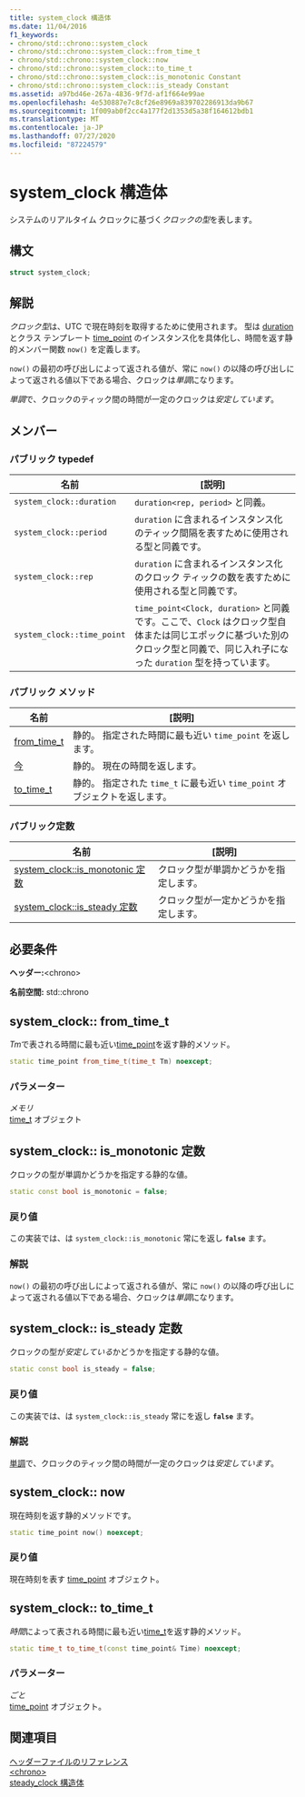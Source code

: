 ```yaml
---
title: system_clock 構造体
ms.date: 11/04/2016
f1_keywords:
- chrono/std::chrono::system_clock
- chrono/std::chrono::system_clock::from_time_t
- chrono/std::chrono::system_clock::now
- chrono/std::chrono::system_clock::to_time_t
- chrono/std::chrono::system_clock::is_monotonic Constant
- chrono/std::chrono::system_clock::is_steady Constant
ms.assetid: a97bd46e-267a-4836-9f7d-af1f664e99ae
ms.openlocfilehash: 4e530887e7c8cf26e8969a839702286913da9b67
ms.sourcegitcommit: 1f009ab0f2cc4a177f2d1353d5a38f164612bdb1
ms.translationtype: MT
ms.contentlocale: ja-JP
ms.lasthandoff: 07/27/2020
ms.locfileid: "87224579"
---
```

# <a name="system_clock-structure"></a>system_clock 構造体

システムのリアルタイム クロックに基づく*クロックの型*を表します。

## <a name="syntax"></a>構文

```cpp
struct system_clock;
```

## <a name="remarks"></a>解説

*クロック型*は、UTC で現在時刻を取得するために使用されます。 型は [duration](../standard-library/duration-class.md) とクラス テンプレート [time_point](../standard-library/time-point-class.md) のインスタンス化を具体化し、時間を返す静的メンバー関数 `now()` を定義します。

`now()` の最初の呼び出しによって返される値が、常に `now()` の以降の呼び出しによって返される値以下である場合、クロックは*単調*になります。

*単調*で、クロックのティック間の時間が一定のクロックは*安定しています*。

## <a name="members"></a>メンバー

### <a name="public-typedefs"></a>パブリック typedef

|名前|[説明]|
|----------|-----------------|
|`system_clock::duration`|`duration<rep, period>` と同義。|
|`system_clock::period`|`duration` に含まれるインスタンス化のティック間隔を表すために使用される型と同義です。|
|`system_clock::rep`|`duration` に含まれるインスタンス化のクロック ティックの数を表すために使用される型と同義です。|
|`system_clock::time_point`|`time_point<Clock, duration>` と同義です。ここで、`Clock` はクロック型自体または同じエポックに基づいた別のクロック型と同義で、同じ入れ子になった `duration` 型を持っています。|

### <a name="public-methods"></a>パブリック メソッド

|名前|[説明]|
|----------|-----------------|
|[from_time_t](#from_time_t)|静的。 指定された時間に最も近い `time_point` を返します。|
|[今](#now)|静的。 現在の時間を返します。|
|[to_time_t](#to_time_t)|静的。 指定された `time_t` に最も近い `time_point` オブジェクトを返します。|

### <a name="public-constants"></a>パブリック定数

|名前|[説明]|
|----------|-----------------|
|[system_clock::is_monotonic 定数](#is_monotonic_constant)|クロック型が単調かどうかを指定します。|
|[system_clock::is_steady 定数](#is_steady_constant)|クロック型が一定かどうかを指定します。|

## <a name="requirements"></a>必要条件

**ヘッダー:**\<chrono>

**名前空間:** std::chrono

## <a name="system_clockfrom_time_t"></a><a name="from_time_t"></a>system_clock:: from_time_t

*Tm*で表される時間に最も近い[time_point](../standard-library/time-point-class.md)を返す静的メソッド。

```cpp
static time_point from_time_t(time_t Tm) noexcept;
```

### <a name="parameters"></a>パラメーター

*メモリ*\
[time_t](../c-runtime-library/standard-types.md) オブジェクト

## <a name="system_clockis_monotonic-constant"></a><a name="is_monotonic_constant"></a>system_clock:: is_monotonic 定数

クロックの型が単調かどうかを指定する静的な値。

```cpp
static const bool is_monotonic = false;
```

### <a name="return-value"></a>戻り値

この実装では、は `system_clock::is_monotonic` 常にを返し **`false`** ます。

### <a name="remarks"></a>解説

`now()` の最初の呼び出しによって返される値が、常に `now()` の以降の呼び出しによって返される値以下である場合、クロックは*単調*になります。

## <a name="system_clockis_steady-constant"></a><a name="is_steady_constant"></a>system_clock:: is_steady 定数

クロックの型が*安定している*かどうかを指定する静的な値。

```cpp
static const bool is_steady = false;
```

### <a name="return-value"></a>戻り値

この実装では、は `system_clock::is_steady` 常にを返し **`false`** ます。

### <a name="remarks"></a>解説

[単調](#is_monotonic_constant)で、クロックのティック間の時間が一定のクロックは*安定しています*。

## <a name="system_clocknow"></a><a name="now"></a>system_clock:: now

現在時刻を返す静的メソッドです。

```cpp
static time_point now() noexcept;
```

### <a name="return-value"></a>戻り値

現在時刻を表す [time_point](../standard-library/time-point-class.md) オブジェクト。

## <a name="system_clockto_time_t"></a><a name="to_time_t"></a>system_clock:: to_time_t

*時間*によって表される時間に最も近い[time_t](../c-runtime-library/standard-types.md)を返す静的メソッド。

```cpp
static time_t to_time_t(const time_point& Time) noexcept;
```

### <a name="parameters"></a>パラメーター

*ごと*\
[time_point](../standard-library/time-point-class.md) オブジェクト。

## <a name="see-also"></a>関連項目

[ヘッダーファイルのリファレンス](../standard-library/cpp-standard-library-header-files.md)\
[\<chrono>](../standard-library/chrono.md)\
[steady_clock 構造体](../standard-library/steady-clock-struct.md)

